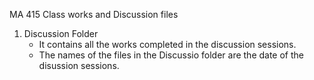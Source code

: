 MA 415 Class works and Discussion files

1. Discussion Folder
   - It contains all the works completed in the discussion sessions.
   - The names of the files in the Discussio folder are the date of the disussion sessions.
